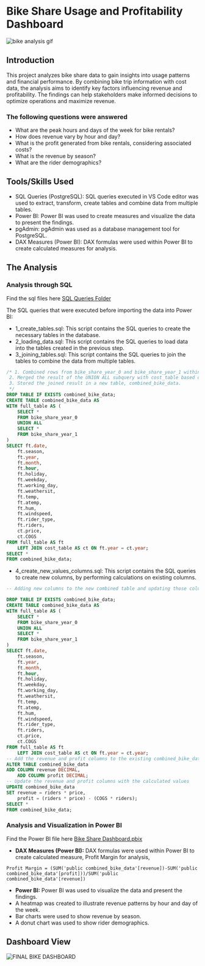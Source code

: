 # Bike Share Usage and Profitability Dashboard  
![bike analysis gif](https://github.com/user-attachments/assets/dd8fdc9a-455d-49ac-8ccd-76b530eae7f2)  

## Introduction  
This project analyzes bike share data to gain insights into usage patterns and financial performance. By combining bike trip information with cost data, the analysis aims to identify key factors influencing revenue and profitability. The findings can help stakeholders make informed decisions to optimize operations and maximize revenue.  
### The following questions were answered  
- What are the peak hours and days of the week for bike rentals?
- How does revenue vary by hour and day?
- What is the profit generated from bike rentals, considering associated costs?
- What is the revenue by season?
- What are the rider demographics?

## Tools/Skills Used  
- SQL Queries (PostgreSQL): SQL queries executed in VS Code editor was used to extract, transform, create tables and combine data from multiple tables.
- Power BI: Power BI was used to create measures and visualize the data to present the findings.
- pgAdmin: pgAdmin was used as a database management tool for PostgreSQL.
- DAX Measures (Power BI): DAX formulas were used within Power BI to create calculated measures for analysis.

## The Analysis  

### Analysis through SQL  
Find the sql files here [SQL Queries Folder](https://github.com/nishi-uthappa/Bike_share_data_analysis/tree/main/SQL_Queries)  

The SQL queries that were executed before importing the data into Power BI:
- 1_create_tables.sql:  This script contains the SQL queries to create the necessary tables in the database.
- 2_loading_data.sql:   This script contains the SQL queries to load data into the tables created in the previous step.
- 3_joining_tables.sql: This script contains the SQL queries to join the tables to combine the data from multiple tables.  
```sql
/* 1. Combined rows from bike_share_year_0 and bike_share_year_1 within a subquery using UNION ALL.
 2. Merged the result of the UNION ALL subquery with cost_table based on matching year values using LEFT JOIN.
 3. Stored the joined result in a new table, combined_bike_data.
 */
DROP TABLE IF EXISTS combined_bike_data;
CREATE TABLE combined_bike_data AS
WITH full_table AS (
    SELECT *
    FROM bike_share_year_0
    UNION ALL
    SELECT *
    FROM bike_share_year_1
)
SELECT ft.date,
    ft.season,
    ft.year,
    ft.month,
    ft.hour,
    ft.holiday,
    ft.weekday,
    ft.working_day,
    ft.weathersit,
    ft.temp,
    ft.atemp,
    ft.hum,
    ft.windspeed,
    ft.rider_type,
    ft.riders,
    ct.price,
    ct.COGS
FROM full_table AS ft
    LEFT JOIN cost_table AS ct ON ft.year = ct.year;
SELECT *
FROM combined_bike_data;
```

- 4_create_new_values_columns.sql:   This script contains the SQL queries to create new columns, by performing calculations on existing columns.  
```sql
-- Adding new columns to the new combined table and updating those columns with calculated values.

DROP TABLE IF EXISTS combined_bike_data;
CREATE TABLE combined_bike_data AS
WITH full_table AS (
    SELECT *
    FROM bike_share_year_0
    UNION ALL
    SELECT *
    FROM bike_share_year_1
)
SELECT ft.date,
    ft.season,
    ft.year,
    ft.month,
    ft.hour,
    ft.holiday,
    ft.weekday,
    ft.working_day,
    ft.weathersit,
    ft.temp,
    ft.atemp,
    ft.hum,
    ft.windspeed,
    ft.rider_type,
    ft.riders,
    ct.price,
    ct.COGS
FROM full_table AS ft
    LEFT JOIN cost_table AS ct ON ft.year = ct.year;
-- Add the revenue and profit columns to the existing combined_bike_data table
ALTER TABLE combined_bike_data
ADD COLUMN revenue DECIMAL,
    ADD COLUMN profit DECIMAL;
-- Update the revenue and profit columns with the calculated values
UPDATE combined_bike_data
SET revenue = riders * price,
    profit = (riders * price) - (COGS * riders);
SELECT *
FROM combined_bike_data;
```
### Analysis and Visualization in Power BI  
Find the Power BI file here [Bike Share Dashboard.pbix](https://github.com/nishi-uthappa/Bike_share_data_analysis/blob/main/Bike%20Share%20Dashboard.pbix)  

- **DAX Measures (Power BI):**  DAX formulas were used within Power BI to create calculated measure, Profit Margin for analysis,  
```dax
Profit Margin = (SUM('public combined_bike_data'[revenue])-SUM('public combined_bike_data'[profit]))/SUM('public combined_bike_data'[revenue])
```
- **Power BI:**  Power BI was used to visualize the data and present the findings.
- A heatmap was created to illustrate revenue patterns by hour and day of the week.
- Bar charts were used to show revenue by season.
- A donut chart was used to show rider demographics.


## Dashboard View  
![FINAL BIKE DASHBOARD](https://github.com/user-attachments/assets/a64a7b42-0e58-40ec-836c-00c373832cb8)

